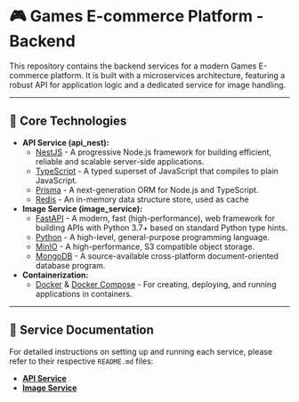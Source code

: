 # 🎮 Games E-commerce Platform - Backend

This repository contains the backend services for a modern Games E-commerce platform. It is built with a microservices architecture, featuring a robust API for application logic and a dedicated service for image handling.

---

## 🚀 Core Technologies

* **API Service (api_nest):**
    * [NestJS](https://nestjs.com/) - A progressive Node.js framework for building efficient, reliable and scalable server-side applications.
    * [TypeScript](https://www.typescriptlang.org/) - A typed superset of JavaScript that compiles to plain JavaScript.
    * [Prisma](https://www.prisma.io/) - A next-generation ORM for Node.js and TypeScript.
    * [Redis](https://redis.io/) - An in-memory data structure store, used as cache
* **Image Service (image_service):**
    * [FastAPI](https://fastapi.tiangolo.com/) - A modern, fast (high-performance), web framework for building APIs with Python 3.7+ based on standard Python type hints.
    * [Python](https://www.python.org/) - A high-level, general-purpose programming language.
    * [MinIO](https://min.io/) - A high-performance, S3 compatible object storage.
    * [MongoDB](https://www.mongodb.com/) - A source-available cross-platform document-oriented database program.
* **Containerization:**
    * [Docker](https://www.docker.com/) & [Docker Compose](https://docs.docker.com/compose/) - For creating, deploying, and running applications in containers.

---

## 📖 Service Documentation

For detailed instructions on setting up and running each service, please refer to their respective `README.md` files:

*   **[API Service](./api_nest/README.md)**
*   **[Image Service](./image_service/README.md)**
